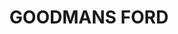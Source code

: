 ---
lastmod: '2025-04-06T06:05:20+00:00'
latitude: -34.29792221
layout: suburb
longitude: 150.0663753
postcode: '2575'
state: NSW
title: GOODMANS FORD
url: /nsw/goodmans-ford/
---